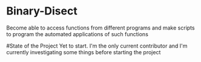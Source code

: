 # Binary-Disect
Become able to access functions from different programs and make scripts to program the automated applications of such functions 

#State of the Project
Yet to start. I'm the only current contributor and I'm currently investigating some things before starting the project 
